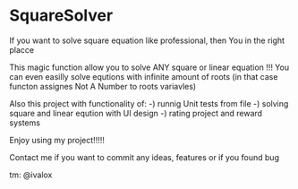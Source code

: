 # SquareSolver
If you  want to solve square equation like professional, then You in the right placce

This magic function allow you to solve ANY square or linear equation !!!
You can even easilly solve equtions with infinite amount of roots (in that case functon assignes Not A Number to roots variavles)

Also this project with functionality of:
     -) runnig Unit tests from file
     -) solving square and linear eqution with UI design 
     -) rating project and reward systems
     
     
     
Enjoy using my project!!!!!

Contact me if you want to commit any ideas, features or if you found bug

tm: @ivalox
